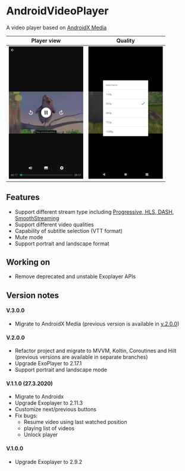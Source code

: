 # AndroidVideoPlayer
A video player based on [AndroidX Media](https://github.com/androidx/media)

Player view | Quality
:-------------------------:|:-------------------------:
<img src="https://github.com/ArezooNazer/AndroidVideoPlayer/blob/master/demo/Screenshot_20220328_194400.png" width=200/> | <img src="https://github.com/ArezooNazer/AndroidVideoPlayer/blob/master/demo/Screenshot_20220328_194324.png" width=200/>

## Features
 - Support different stream type including [Progressive, HLS, DASH, SmoothStreaming](https://exoplayer.dev/media-sources.html)
 - Support different video qualities
 - Capability of subtitle selection (VTT format)
 - Mute mode
 - Support portrait and landscape format

## Working on
- Remove deprecated and unstable Exoplayer APIs

## Version notes

#### V.3.0.0
- Migrate to AndroidX Media (previous version is available in [v.2.0.0](https://github.com/ArezooNazer/AndroidVideoPlayer/releases/tag/v.2.0.0))

#### V.2.0.0
- Refactor project and migrate to MVVM, Koltin, Coroutines and Hilt (previous versions are available in separate branches)
- Upgrade ExoPlayer to 2.17.1 
- Support portrait and landscape mode

#### V.1.1.0 (27.3.2020)
- Migrate to Androidx
- Upgrade Exoplayer to 2.11.3
- Customize next/previous buttons
- Fix bugs:
    - Resume video using last watched position
    - playing list of videos
    - Unlock player

#### V.1.0.0
- Upgrade Exoplayer to 2.9.2
